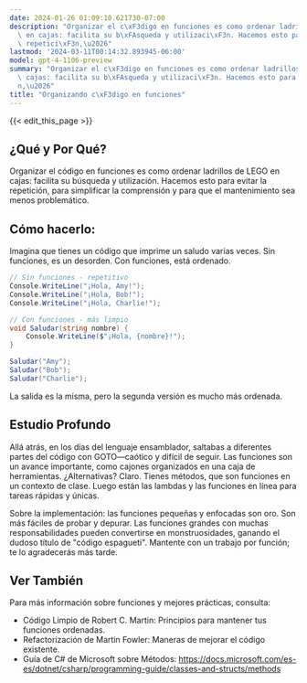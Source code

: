 ```yaml
---
date: 2024-01-26 01:09:10.621730-07:00
description: "Organizar el c\xF3digo en funciones es como ordenar ladrillos de LEGO\
  \ en cajas: facilita su b\xFAsqueda y utilizaci\xF3n. Hacemos esto para evitar la\
  \ repetici\xF3n,\u2026"
lastmod: '2024-03-11T00:14:32.893945-06:00'
model: gpt-4-1106-preview
summary: "Organizar el c\xF3digo en funciones es como ordenar ladrillos de LEGO en\
  \ cajas: facilita su b\xFAsqueda y utilizaci\xF3n. Hacemos esto para evitar la repetici\xF3\
  n,\u2026"
title: "Organizando c\xF3digo en funciones"
---
```


{{< edit_this_page >}}

## ¿Qué y Por Qué?
Organizar el código en funciones es como ordenar ladrillos de LEGO en cajas: facilita su búsqueda y utilización. Hacemos esto para evitar la repetición, para simplificar la comprensión y para que el mantenimiento sea menos problemático.

## Cómo hacerlo:
Imagina que tienes un código que imprime un saludo varias veces. Sin funciones, es un desorden. Con funciones, está ordenado.

```C#
// Sin funciones - repetitivo
Console.WriteLine("¡Hola, Amy!");
Console.WriteLine("¡Hola, Bob!");
Console.WriteLine("¡Hola, Charlie!");

// Con funciones - más limpio
void Saludar(string nombre) {
    Console.WriteLine($"¡Hola, {nombre}!");
}

Saludar("Amy");
Saludar("Bob");
Saludar("Charlie");
```

La salida es la misma, pero la segunda versión es mucho más ordenada.

## Estudio Profundo
Allá atrás, en los días del lenguaje ensamblador, saltabas a diferentes partes del código con GOTO—caótico y difícil de seguir. Las funciones son un avance importante, como cajones organizados en una caja de herramientas. ¿Alternativas? Claro. Tienes métodos, que son funciones en un contexto de clase. Luego están las lambdas y las funciones en línea para tareas rápidas y únicas.

Sobre la implementación: las funciones pequeñas y enfocadas son oro. Son más fáciles de probar y depurar. Las funciones grandes con muchas responsabilidades pueden convertirse en monstruosidades, ganando el dudoso título de "código espagueti". Mantente con un trabajo por función; te lo agradecerás más tarde.

## Ver También
Para más información sobre funciones y mejores prácticas, consulta:

- Código Limpio de Robert C. Martin: Principios para mantener tus funciones ordenadas.
- Refactorización de Martin Fowler: Maneras de mejorar el código existente.
- Guía de C# de Microsoft sobre Métodos: https://docs.microsoft.com/es-es/dotnet/csharp/programming-guide/classes-and-structs/methods
